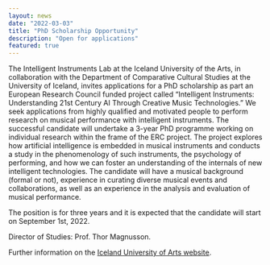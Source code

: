 ```yaml
---
layout: news
date: "2022-03-03"
title: "PhD Scholarship Opportunity"
description: "Open for applications"
featured: true
---
```


<script> import CaptionedImage from "../../components/Images/CaptionedImage.svelte" </script>

The Intelligent Instruments Lab at the Iceland University of the Arts, in collaboration with the Department of Comparative Cultural Studies at the University of Iceland, invites applications for a PhD scholarship as part an European Research Council funded project called “Intelligent Instruments: Understanding 21st Century AI Through Creative Music Technologies.” We seek applications from highly qualified and motivated people to perform research on musical performance with intelligent instruments. The successful candidate will undertake a 3-year PhD programme working on individual research within the frame of the ERC project. The project explores how artificial intelligence is embedded in musical instruments and conducts a study in the phenomenology of such instruments, the psychology of performing, and how we can foster an understanding of the internals of new intelligent technologies. The candidate will have a musical background (formal or not), experience in curating diverse musical events and collaborations, as well as an experience in the analysis and evaluation of musical performance.

The position is for three years and it is expected that the candidate will start on September 1st, 2022.

Director of Studies: Prof. Thor Magnusson.

Further information on the <a href="https://www.lhi.is/en/intent-phd-scholarship">Iceland University of Arts website</a>.

<CaptionedImage
  src="stock/phd2_advert.jpeg"
  alt="A smiling young woman sitting in front of a laptop and a midi-keyboard. In the background there are yellow and blue shelves with instruments and fabrication devices."
  caption="Want to join the team?"/>
